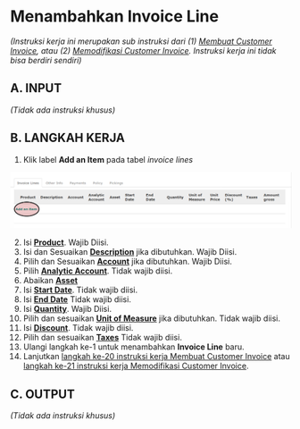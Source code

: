 # Menambahkan Invoice Line

*(Instruksi kerja ini merupakan sub instruksi dari (1) [Membuat Customer Invoice](./membuat-manual.md), atau (2) [Memodifikasi Customer Invoice](./modifikasi.md). Instruksi kerja ini tidak bisa berdiri sendiri)*

## A. INPUT

*(Tidak ada instruksi khusus)*

## B. LANGKAH KERJA

1. Klik label **Add an Item** pada tabel *invoice lines*

![](../../img/customer-invoice/tombol-add-item.png)


2. Isi **[Product](./penjelasan.md#field-product)**. Wajib Diisi.
3. Isi dan Sesuaikan **[Description](./penjelasan.md#field-description)** jika dibutuhkan. Wajib Diisi.
4. Pilih dan Sesuaikan **[Account](./penjelasan.md#field-account-line)** jika dibutuhkan. Wajib Diisi.
5. Pilih **[Analytic Account](./penjelasan.md#field-aa)**. Tidak wajib diisi.
6. Abaikan **[Asset](./penjelasan.md#field-asset)**
7. Isi **[Start Date](./penjelasan.md#field-start-date)**. Tidak wajib diisi.
8. Isi **[End Date](./penjelasan.md#field-end-date)** Tidak wajib diisi.
9. Isi **[Quantity](./penjelasan.md#field-qty)**. Wajib Diisi.
10. Pilih dan sesuaikan **[Unit of Measure](./penjelasan.md#field-uom)** jika dibutuhkan. Tidak wajib diisi.
11. Isi **[Discount](./penjelasan.md#field-discount)**. Tidak wajib diisi.
12. Pilih dan sesuaikan **[Taxes](./penjelasan.md#field-taxes)** Tidak wajib diisi.
13. Ulangi langkah ke-1 untuk menambahkan **Invoice Line** baru.
14. Lanjutkan [langkah ke-20 instruksi kerja Membuat Customer Invoice](./membuat-manual.md#l20) atau [langkah ke-21 instruksi kerja Memodifikasi Customer Invoice](./modifikasi.md#l21).

## C. OUTPUT

*(Tidak ada instruksi khusus)*
